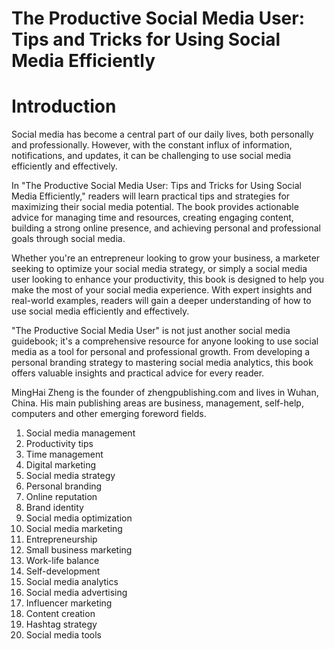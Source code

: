 # The Productive Social Media User: Tips and Tricks for Using Social Media Efficiently

# Introduction

Social media has become a central part of our daily lives, both personally and professionally. However, with the constant influx of information, notifications, and updates, it can be challenging to use social media efficiently and effectively.

In "The Productive Social Media User: Tips and Tricks for Using Social Media Efficiently," readers will learn practical tips and strategies for maximizing their social media potential. The book provides actionable advice for managing time and resources, creating engaging content, building a strong online presence, and achieving personal and professional goals through social media.

Whether you're an entrepreneur looking to grow your business, a marketer seeking to optimize your social media strategy, or simply a social media user looking to enhance your productivity, this book is designed to help you make the most of your social media experience. With expert insights and real-world examples, readers will gain a deeper understanding of how to use social media efficiently and effectively.

"The Productive Social Media User" is not just another social media guidebook; it's a comprehensive resource for anyone looking to use social media as a tool for personal and professional growth. From developing a personal branding strategy to mastering social media analytics, this book offers valuable insights and practical advice for every reader.

MingHai Zheng is the founder of zhengpublishing.com and lives in Wuhan, China. His main publishing areas are business, management, self-help, computers and other emerging foreword fields.



1. Social media management
2. Productivity tips
3. Time management
4. Digital marketing
5. Social media strategy
6. Personal branding
7. Online reputation
8. Brand identity
9. Social media optimization
10. Social media marketing
11. Entrepreneurship
12. Small business marketing
13. Work-life balance
14. Self-development
15. Social media analytics
16. Social media advertising
17. Influencer marketing
18. Content creation
19. Hashtag strategy
20. Social media tools

